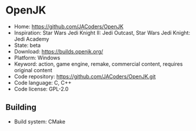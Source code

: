 # OpenJK

- Home: https://github.com/JACoders/OpenJK
- Inspiration: Star Wars Jedi Knight II: Jedi Outcast, Star Wars Jedi Knight: Jedi Academy
- State: beta
- Download: https://builds.openjk.org/
- Platform: Windows
- Keyword: action, game engine, remake, commercial content, requires original content
- Code repository: https://github.com/JACoders/OpenJK.git
- Code language: C, C++
- Code license: GPL-2.0

## Building

- Build system: CMake
